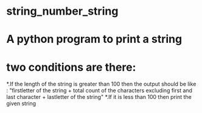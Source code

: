 # string_number_string
# A python program to print a string
# two conditions are there:
   *.If the length of the string is greater than 100 then the output should be like : "firstletter of the string + total count of the characters excluding first and last character + lastletter of the string"
   *.If it is less than 100 then print the given string
